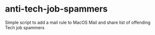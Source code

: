 # anti-tech-job-spammers
Simple script to add a mail rule to MacOS Mail and share list of offending Tech job spammers
